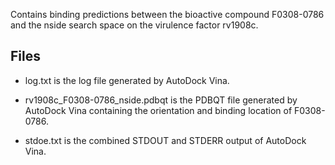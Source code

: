 Contains binding predictions between the bioactive compound F0308-0786 and the nside search space on the virulence factor rv1908c.

## Files

- log.txt is the log file generated by AutoDock Vina.

- rv1908c_F0308-0786_nside.pdbqt is the PDBQT file generated by AutoDock Vina containing the orientation and binding location of F0308-0786.

- stdoe.txt is the combined STDOUT and STDERR output of AutoDock Vina.

